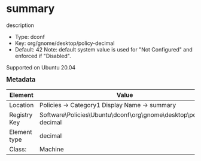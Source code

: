 # summary

description

- Type: dconf
- Key: org/gnome/desktop/policy-decimal
- Default: 42
Note: default system value is used for "Not Configured" and enforced if "Disabled".

Supported on Ubuntu 20.04



<span style="font-size: larger;">**Metadata**</span>

| Element      | Value            |
| ---          | ---              |
| Location     |  Policies -> Category1 Display Name -> summary    |
| Registry Key | Software\Policies\Ubuntu\dconf\org\gnome\desktop\policy-decimal         |
| Element type | decimal |
| Class:       | Machine       |
